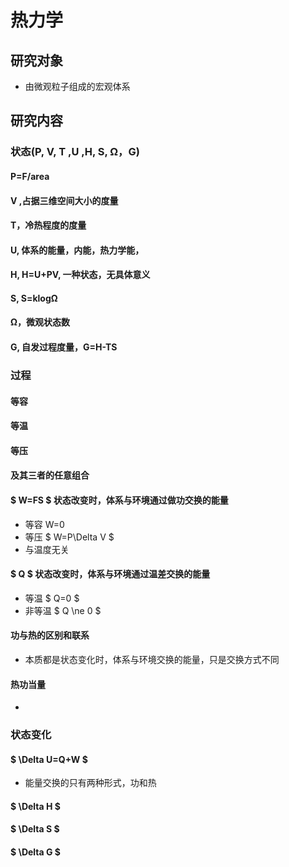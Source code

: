 # 热力学

## 研究对象
- 由微观粒子组成的宏观体系

## 研究内容

### 状态(P, V, T ,U ,H, S, Ω，G)

#### P=F/area
#### V ,占据三维空间大小的度量
#### T，冷热程度的度量
#### U, 体系的能量，内能，热力学能，
#### H, H=U+PV, 一种状态，无具体意义
#### S, S=klogΩ
#### Ω，微观状态数
#### G, 自发过程度量，G=H-TS

###  过程
#### 等容
#### 等温
#### 等压
#### 及其三者的任意组合
####  $ W=FS $ 状态改变时，体系与环境通过做功交换的能量
- 等容 W=0
- 等压 $ W=P\Delta V $
- 与温度无关
####  $ Q $ 状态改变时，体系与环境通过温差交换的能量
- 等温 $ Q=0 $
- 非等温 $ Q \ne 0 $
#### 功与热的区别和联系
- 本质都是状态变化时，体系与环境交换的能量，只是交换方式不同
#### 热功当量
- 



### 状态变化
#### $ \Delta U=Q+W $
- 能量交换的只有两种形式，功和热
#### $ \Delta H $
#### $ \Delta S $
#### $ \Delta G $




